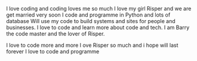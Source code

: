 I love coding and coding loves me so much
I love my girl Risper and we are get married very soon
I code and programme in Python and lots of database
Will use my code to build systems and sites for people and businesses.
I love to code and learn more about code and tech.
I am Barry the code master and the lover of Risper.

<!------This is where readme.md branch starts-------->

I love to code more and more
I ove Risper so much and i hope will last forever
I love to code and programme

